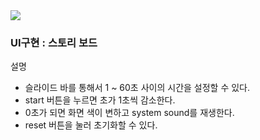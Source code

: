 <img src = "https://user-images.githubusercontent.com/83569908/219931702-182c5e1a-d8cc-4e5b-a488-04a0900b6f78.gif" width=“20%” height=“20%”>

### UI구현 : 스토리 보드

설명
- 슬라이드 바를 통해서 1 ~ 60초 사이의 시간을 설정할 수 있다.
- start 버튼을 누르면 초가 1초씩 감소한다.
- 0초가 되면 화면 색이 변하고 system sound를 재생한다.
- reset 버튼을 눌러 초기화할 수 있다.
